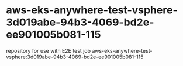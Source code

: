 # aws-eks-anywhere-test-vsphere-3d019abe-94b3-4069-bd2e-ee901005b081-115
repository for use with E2E test job aws-eks-anywhere-test-vsphere:3d019abe-94b3-4069-bd2e-ee901005b081-115
